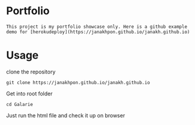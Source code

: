 # Portfolio
    This project is my portfolio showcase only. Here is a github example demo for [herokudeploy](https://janakhpon.github.io/janakh.github.io)



# Usage

clone the repository

    git clone https://janakhpon.github.io/janakh.github.io

Get into root folder

    cd Galarie

Just run the html file and check it up on browser



